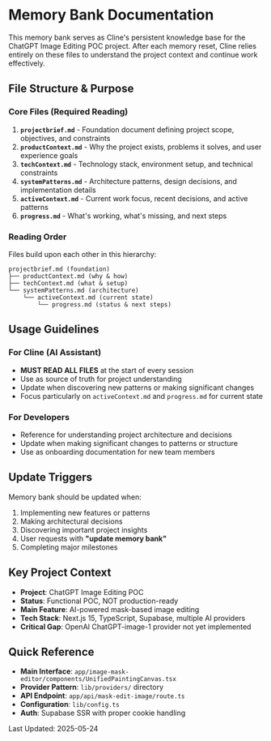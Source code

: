 # Memory Bank Documentation

This memory bank serves as Cline's persistent knowledge base for the ChatGPT Image Editing POC project. After each memory reset, Cline relies entirely on these files to understand the project context and continue work effectively.

## File Structure & Purpose

### Core Files (Required Reading)
1. **`projectbrief.md`** - Foundation document defining project scope, objectives, and constraints
2. **`productContext.md`** - Why the project exists, problems it solves, and user experience goals
3. **`techContext.md`** - Technology stack, environment setup, and technical constraints
4. **`systemPatterns.md`** - Architecture patterns, design decisions, and implementation details
5. **`activeContext.md`** - Current work focus, recent decisions, and active patterns
6. **`progress.md`** - What's working, what's missing, and next steps

### Reading Order
Files build upon each other in this hierarchy:
```
projectbrief.md (foundation)
├── productContext.md (why & how)
├── techContext.md (what & setup)
└── systemPatterns.md (architecture)
    └── activeContext.md (current state)
        └── progress.md (status & next steps)
```

## Usage Guidelines

### For Cline (AI Assistant)
- **MUST READ ALL FILES** at the start of every session
- Use as source of truth for project understanding
- Update when discovering new patterns or making significant changes
- Focus particularly on `activeContext.md` and `progress.md` for current state

### For Developers
- Reference for understanding project architecture and decisions
- Update when making significant changes to patterns or structure
- Use as onboarding documentation for new team members

## Update Triggers
Memory bank should be updated when:
1. Implementing new features or patterns
2. Making architectural decisions
3. Discovering important project insights
4. User requests with **"update memory bank"**
5. Completing major milestones

## Key Project Context
- **Project**: ChatGPT Image Editing POC
- **Status**: Functional POC, NOT production-ready
- **Main Feature**: AI-powered mask-based image editing
- **Tech Stack**: Next.js 15, TypeScript, Supabase, multiple AI providers
- **Critical Gap**: OpenAI ChatGPT-image-1 provider not yet implemented

## Quick Reference
- **Main Interface**: `app/image-mask-editor/components/UnifiedPaintingCanvas.tsx`
- **Provider Pattern**: `lib/providers/` directory
- **API Endpoint**: `app/api/mask-edit-image/route.ts`
- **Configuration**: `lib/config.ts`
- **Auth**: Supabase SSR with proper cookie handling

Last Updated: 2025-05-24
